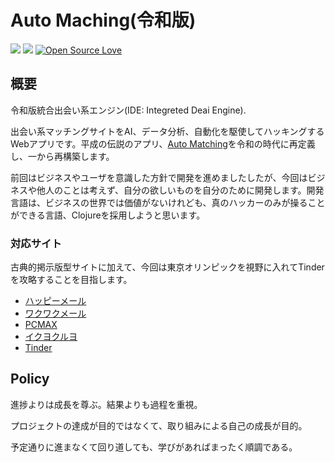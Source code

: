 Auto Maching(令和版)
===

![](https://img.shields.io/github/issues/peach-hack/auto-matching-neo.svg)
![](https://img.shields.io/github/license/peach-hack/auto-matching-neo.svg)
[![Open Source Love](https://badges.frapsoft.com/os/v3/open-source.svg?v=103)](https://github.com/peach-hack/auto-matching-neo/)

## 概要

令和版統合出会い系エンジン(IDE: Integreted Deai Engine).

出会い系マッチングサイトをAI、データ分析、自動化を駆使してハッキングするWebアプリです。平成の伝説のアプリ、[Auto Matching](https://github.com/peach-hack/auto-matching)を令和の時代に再定義し、一から再構築します。

前回はビジネスやユーザを意識した方針で開発を進めましたしたが、今回はビジネスや他人のことは考えず、自分の欲しいものを自分のために開発します。開発言語は、ビジネスの世界では価値がないけれども、真のハッカーのみが操ることができる言語、Clojureを採用しようと思います。

### 対応サイト

古典的掲示版型サイトに加えて、今回は東京オリンピックを視野に入れてTinderを攻略することを目指します。

- [ハッピーメール](https://happymail.co.jp/?af14212217)
- [ワクワクメール](https://550909.com/?f6858637)
- [PCMAX](https://pcmax.jp/lp/?ad_id=rm181904)
- [イクヨクルヨ](https://194964.com/AF1213451)
- [Tinder](https://tinder.com/)

## Policy

進捗よりは成長を尊ぶ。結果よりも過程を重視。

プロジェクトの達成が目的ではなくて、取り組みによる自己の成長が目的。

予定通りに進まなくて回り道しても、学びがあればまったく順調である。

